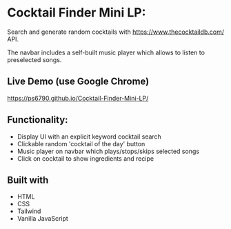 # Cocktail Finder Mini LP:

Search and generate random cocktails with https://www.thecocktaildb.com/ API.

The navbar includes a self-built music player which allows to listen to preselected songs.

## Live Demo (use Google Chrome)
https://ps6790.github.io/Cocktail-Finder-Mini-LP/

## Functionality:
* Display UI with an explicit keyword cocktail search
* Clickable random 'cocktail of the day' button
* Music player on navbar which plays/stops/skips selected songs
* Click on cocktail to show ingredients and recipe

## Built with
* HTML
* CSS
* Tailwind
* Vanilla JavaScript

